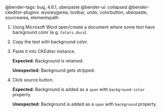 @bender-tags: bug, 4.6.1, uberpaste
@bender-ui: collapsed
@bender-ckeditor-plugins: wysiwygarea, toolbar, undo, colorbutton, uberpaste, sourcearea, elementspath

1. Using Microsoft Word open/create a document where some text have background color (e.g. `Colors.docx`).
1. Copy the text with background color.
1. Paste it into CKEditor instance.

	**Expected:** Background is retained.

	**Unexpected:** Background gets stripped.

1. Click source button.

	**Expected:** Background is added as a `span` with `background-color` property.

	**Unexpected:** Background is added as a `span` with `background` property.
